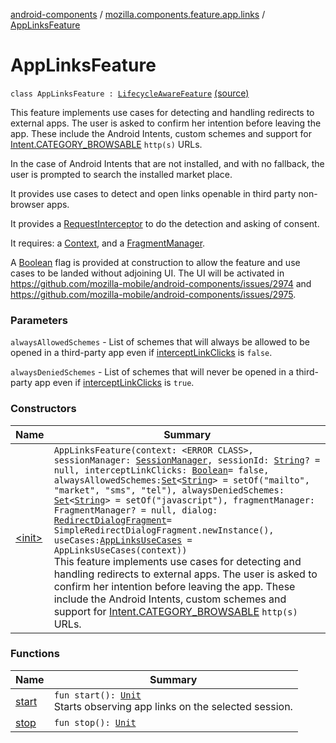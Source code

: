 [android-components](../../index.md) / [mozilla.components.feature.app.links](../index.md) / [AppLinksFeature](./index.md)

# AppLinksFeature

`class AppLinksFeature : `[`LifecycleAwareFeature`](../../mozilla.components.support.base.feature/-lifecycle-aware-feature/index.md) [(source)](https://github.com/mozilla-mobile/android-components/blob/master/components/feature/app-links/src/main/java/mozilla/components/feature/app/links/AppLinksFeature.kt#L47)

This feature implements use cases for detecting and handling redirects to external apps. The user
is asked to confirm her intention before leaving the app. These include the Android Intents,
custom schemes and support for [Intent.CATEGORY_BROWSABLE](#) `http(s)` URLs.

In the case of Android Intents that are not installed, and with no fallback, the user is prompted
to search the installed market place.

It provides use cases to detect and open links openable in third party non-browser apps.

It provides a [RequestInterceptor](../../mozilla.components.concept.engine.request/-request-interceptor/index.md) to do the detection and asking of consent.

It requires: a [Context](#), and a [FragmentManager](#).

A [Boolean](https://kotlinlang.org/api/latest/jvm/stdlib/kotlin/-boolean/index.html) flag is provided at construction to allow the feature and use cases to be landed without
adjoining UI. The UI will be activated in https://github.com/mozilla-mobile/android-components/issues/2974
and https://github.com/mozilla-mobile/android-components/issues/2975.

### Parameters

`alwaysAllowedSchemes` - List of schemes that will always be allowed to be opened in a third-party
app even if [interceptLinkClicks](#) is `false`.

`alwaysDeniedSchemes` - List of schemes that will never be opened in a third-party app even if
[interceptLinkClicks](#) is `true`.

### Constructors

| Name | Summary |
|---|---|
| [&lt;init&gt;](-init-.md) | `AppLinksFeature(context: <ERROR CLASS>, sessionManager: `[`SessionManager`](../../mozilla.components.browser.session/-session-manager/index.md)`, sessionId: `[`String`](https://kotlinlang.org/api/latest/jvm/stdlib/kotlin/-string/index.html)`? = null, interceptLinkClicks: `[`Boolean`](https://kotlinlang.org/api/latest/jvm/stdlib/kotlin/-boolean/index.html)` = false, alwaysAllowedSchemes: `[`Set`](https://kotlinlang.org/api/latest/jvm/stdlib/kotlin.collections/-set/index.html)`<`[`String`](https://kotlinlang.org/api/latest/jvm/stdlib/kotlin/-string/index.html)`> = setOf("mailto", "market", "sms", "tel"), alwaysDeniedSchemes: `[`Set`](https://kotlinlang.org/api/latest/jvm/stdlib/kotlin.collections/-set/index.html)`<`[`String`](https://kotlinlang.org/api/latest/jvm/stdlib/kotlin/-string/index.html)`> = setOf("javascript"), fragmentManager: FragmentManager? = null, dialog: `[`RedirectDialogFragment`](../-redirect-dialog-fragment/index.md)` = SimpleRedirectDialogFragment.newInstance(), useCases: `[`AppLinksUseCases`](../-app-links-use-cases/index.md)` = AppLinksUseCases(context))`<br>This feature implements use cases for detecting and handling redirects to external apps. The user is asked to confirm her intention before leaving the app. These include the Android Intents, custom schemes and support for [Intent.CATEGORY_BROWSABLE](#) `http(s)` URLs. |

### Functions

| Name | Summary |
|---|---|
| [start](start.md) | `fun start(): `[`Unit`](https://kotlinlang.org/api/latest/jvm/stdlib/kotlin/-unit/index.html)<br>Starts observing app links on the selected session. |
| [stop](stop.md) | `fun stop(): `[`Unit`](https://kotlinlang.org/api/latest/jvm/stdlib/kotlin/-unit/index.html) |
